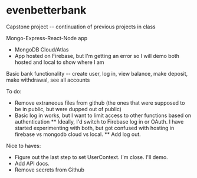 # evenbetterbank

Capstone project -- continuation of previous projects in class

Mongo-Express-React-Node app 
* MongoDB Cloud/Atlas
* App hosted on Firebase, but I'm getting an error so I will demo both hosted and local to show where I am

Basic bank functionality -- create user, log in, view balance, make deposit, make withdrawal, see all accounts 

To do:
* Remove extraneous files from github (the ones that were supposed to be in public, but were dupped out of public)
* Basic log in works, but I want to limit access to other functions based on authentication
** Ideally, I'd switch to Firebase log in or OAuth. I have started experimenting with both, but got confused with hosting in firebase vs mongodb cloud vs local.
** Add log out.

Nice to haves:
* Figure out the last step to set UserContext. I'm close. I'll demo. 
* Add API docs.
* Remove secrets from Github
